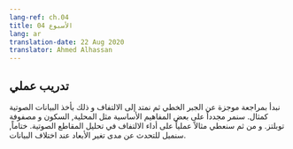 ```yaml
---
lang-ref: ch.04
title: الأسبوع 04
lang: ar
translation-date: 22 Aug 2020
translator: Ahmed Alhassan
---
```


<!-- ## Practicum -->

## تدريب عملي

<!-- We start with a brief review of linear algebra and then extend the topic to convolutions using audio data as an example. Key concepts like locality, stationarity and Toeplitz matrix are reiterated. Then we give a live demo of convolution performance in pitch analysis. Finally, there is a short digression about the dimensionality of different data. -->

نبدأ بمراجعة موجزة عن الجبر الخطي ثم نمتد إلى الالتفاف و ذلك بأخذ البيانات الصوتية كمثال. سنمر مجدداً على بعض المفاهيم الأساسية مثل المحلية, السكون و مصفوفة توبلتز. و من ثم سنعطي مثالاً عملياً على أداء الالتفاف في تحليل المقاطع الصوتية. ختاماً, سنميل للتحدث عن مدى تغير الأبعاد عند اختلاف البيانات.
